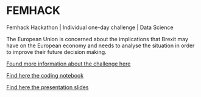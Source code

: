 # FEMHACK
Femhack Hackathon | Individual one-day challenge | Data Science

The European Union is concerned about the implications that Brexit may have on the European economy and needs to analyse the situation in order to improve their future decision making. 

[Found more information about the challenge here](https://nuwe.io/challenge/hack-the-markets-eda)

[Find here the coding notebook](https://github.com/GloriaiXIII/femhack/blob/main/femhack_data_hackthemarkets.ipynb)

[Find here the presentation slides](https://slides.com/gloriaixiii/minimal)

